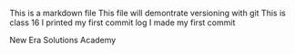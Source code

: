 This is a markdown file
This file will demontrate versioning with git
This is class 16
I printed my first commit log
I made my first commit

New Era Solutions Academy
